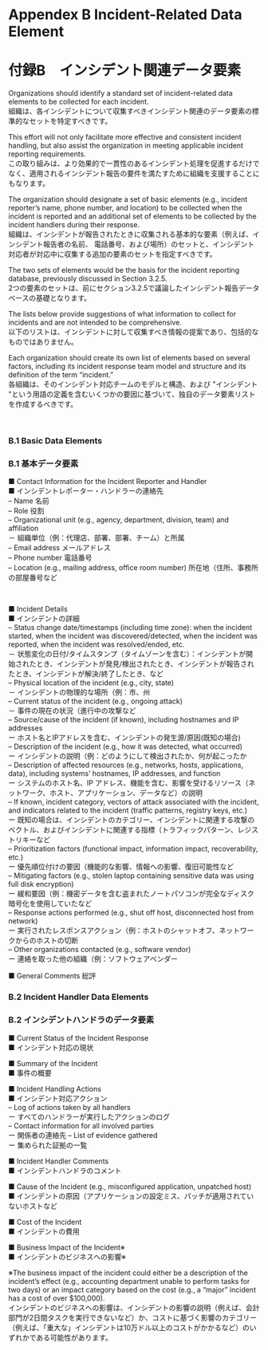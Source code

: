 # Appendex B Incident-Related Data Element
# 付録B　インシデント関連データ要素

Organizations should identify a standard set of incident-related data elements to be collected for each incident.  
組織は、各インシデントについて収集すべきインシデント関連のデータ要素の標準的なセットを特定すべきです。

This effort will not only facilitate more effective and consistent incident handling, but also assist the organization in meeting applicable incident reporting requirements.  
この取り組みは、より効果的で一貫性のあるインシデント処理を促進するだけでなく、適用されるインシデント報告の要件を満たすために組織を支援することにもなります。 

The organization should designate a set of basic elements (e.g., incident reporter’s name, phone number, and location) to be collected when the incident is reported and an additional set of elements to be collected by the incident handlers during their response.  
組織は、インシデントが報告されたときに収集される基本的な要素（例えば、インシデント報告者の名前、 電話番号、および場所）のセットと、インシデント対応者が対応中に収集する追加の要素のセットを指定すべきです。

The two sets of elements would be the basis for the incident reporting database, previously discussed in Section 3.2.5.  
2つの要素のセットは、前にセクション3.2.5で議論したインシデント報告データベースの基礎となります。

The lists below provide suggestions of what information to collect for incidents and are not intended to be comprehensive.  
以下のリストは、インシデントに対して収集すべき情報の提案であり、包括的なものではありません。

Each organization should create its own list of elements based on several factors, including its incident response team model and structure and its definition of the term “incident.”  
各組織は、そのインシデント対応チームのモデルと構造、および "インシデント "という用語の定義を含むいくつかの要因に基づいて、独自のデータ要素リストを作成するべきです。 

<br/>

### B.1 Basic Data Elements  
### B.1 基本データ要素

■ Contact Information for the Incident Reporter and Handler  
■ インシデントレポーター・ハンドラーの連絡先  
 – Name  名前  
 – Role  役割  
 – Organizational unit (e.g., agency, department, division, team) and affiliation   
 － 組織単位（例：代理店、部署、部署、チーム）と所属  
 – Email address  メールアドレス  
 – Phone number  電話番号  
 – Location (e.g., mailing address, office room number)  所在地（住所、事務所の部屋番号など  

<br/>

■ Incident Details  
■ インシデントの詳細  
 – Status change date/timestamps (including time zone): when the incident started, when the incident was discovered/detected, when the incident was reported, when the incident was resolved/ended, etc.  
 － 状態変化の日付/タイムスタンプ（タイムゾーンを含む）：インシデントが開始されたとき、インシデントが発見/検出されたとき、インシデントが報告されたとき、インシデントが解決/終了したとき、など  
 – Physical location of the incident (e.g., city, state)  
 － インシデントの物理的な場所（例：市、州  
 – Current status of the incident (e.g., ongoing attack)  
 － 事件の現在の状況（進行中の攻撃など  
 – Source/cause of the incident (if known), including hostnames and IP addresses  
 ー ホスト名とIPアドレスを含む、インシデントの発生源/原因(既知の場合)  
 – Description of the incident (e.g., how it was detected, what occurred)  
  ー インシデントの説明（例：どのようにして検出されたか、何が起こったか  
 – Description of affected resources (e.g., networks, hosts, applications, data), including systems’ hostnames, IP addresses, and function  
  ー システムのホスト名、IP アドレス、機能を含む、影響を受けるリソース（ネットワーク、ホスト、アプリケーション、データなど）の説明   
 – If known, incident category, vectors of attack associated with the incident, and indicators related to the incident (traffic patterns, registry keys, etc.)   
  ー 既知の場合は、インシデントのカテゴリー、インシデントに関連する攻撃のベクトル、およびインシデントに関連する指標（トラフィックパターン、レジストリキーなど  
 – Prioritization factors (functional impact, information impact, recoverability, etc.)  
  ー 優先順位付けの要因（機能的な影響、情報への影響、復旧可能性など  
 – Mitigating factors (e.g., stolen laptop containing sensitive data was using full disk encryption)  
  ー 緩和要因（例：機密データを含む盗まれたノートパソコンが完全なディスク暗号化を使用していたなど  
 – Response actions performed (e.g., shut off host, disconnected host from network)  
  ー 実行されたレスポンスアクション（例：ホストのシャットオフ、ネットワークからのホストの切断  
 – Other organizations contacted (e.g., software vendor)  
  ー 連絡を取った他の組織（例：ソフトウェアベンダー  
 
■ General Comments  総評  


### B.2 Incident Handler Data Elements  
### B.2 インシデントハンドラのデータ要素 

■ Current Status of the Incident Response  
■ インシデント対応の現状  

■ Summary of the Incident  
■ 事件の概要  

■ Incident Handling Actions  
■ インシデント対応アクション  
 – Log of actions taken by all handlers  
 ー すべてのハンドラーが実行したアクションのログ  
 – Contact information for all involved parties  
 ー 関係者の連絡先
 – List of evidence gathered  
 ー 集められた証拠の一覧 

■ Incident Handler Comments  
■ インシデントハンドラのコメント  

■ Cause of the Incident (e.g., misconfigured application, unpatched host)  
■ インシデントの原因（アプリケーションの設定ミス、パッチが適用されていないホストなど  

■ Cost of the Incident  
■ インシデントの費用  

■ Business Impact of the Incident※  
■ インシデントのビジネスへの影響※

※The business impact of the incident could either be a description of the incident’s effect (e.g., accounting department unable to perform tasks for two days) or an impact category based on the cost (e.g., a “major” incident has a cost of over $100,000).  
インシデントのビジネスへの影響は、インシデントの影響の説明（例えば、会計部門が2日間タスクを実行できないなど）か、コストに基づく影響のカテゴリー（例えば、「重大な」インシデントは10万ドル以上のコストがかかるなど）のいずれかである可能性があります。